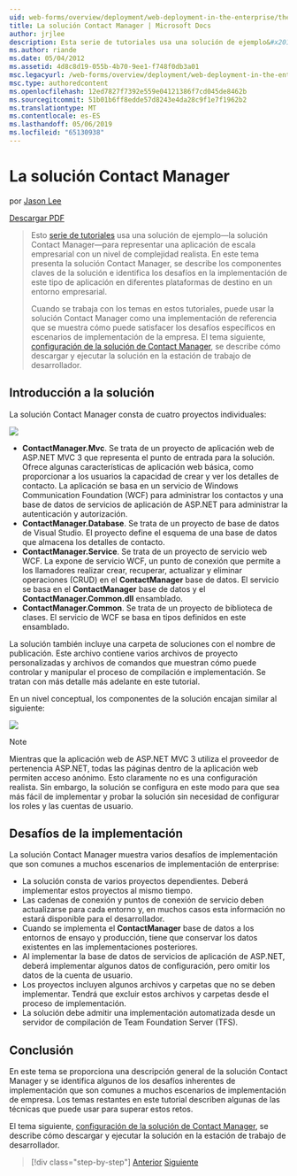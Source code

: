 ```yaml
---
uid: web-forms/overview/deployment/web-deployment-in-the-enterprise/the-contact-manager-solution
title: La solución Contact Manager | Microsoft Docs
author: jrjlee
description: Esta serie de tutoriales usa una solución de ejemplo&#x2014;la solución Contact Manager&#x2014;para representar una aplicación de escala empresarial con una redistribución realista...
ms.author: riande
ms.date: 05/04/2012
ms.assetid: 4d8c8d19-055b-4b70-9ee1-f748f0db3a01
msc.legacyurl: /web-forms/overview/deployment/web-deployment-in-the-enterprise/the-contact-manager-solution
msc.type: authoredcontent
ms.openlocfilehash: 12ed7827f7392e559e04121386f7cd045de8462b
ms.sourcegitcommit: 51b01b6ff8edde57d8243e4da28c9f1e7f1962b2
ms.translationtype: MT
ms.contentlocale: es-ES
ms.lasthandoff: 05/06/2019
ms.locfileid: "65130938"
---
```

# <a name="the-contact-manager-solution"></a>La solución Contact Manager

por [Jason Lee](https://github.com/jrjlee)

[Descargar PDF](https://msdnshared.blob.core.windows.net/media/MSDNBlogsFS/prod.evol.blogs.msdn.com/CommunityServer.Blogs.Components.WeblogFiles/00/00/00/63/56/8130.DeployingWebAppsInEnterpriseScenarios.pdf)

> Esto [serie de tutoriales](web-deployment-in-the-enterprise.md) usa una solución de ejemplo&#x2014;la solución Contact Manager&#x2014;para representar una aplicación de escala empresarial con un nivel de complejidad realista. En este tema presenta la solución Contact Manager, se describe los componentes claves de la solución e identifica los desafíos en la implementación de este tipo de aplicación en diferentes plataformas de destino en un entorno empresarial.
> 
> Cuando se trabaja con los temas en estos tutoriales, puede usar la solución Contact Manager como una implementación de referencia que se muestra cómo puede satisfacer los desafíos específicos en escenarios de implementación de la empresa. El tema siguiente, [configuración de la solución de Contact Manager](setting-up-the-contact-manager-solution.md), se describe cómo descargar y ejecutar la solución en la estación de trabajo de desarrollador.

## <a name="solution-overview"></a>Introducción a la solución

La solución Contact Manager consta de cuatro proyectos individuales:

![](the-contact-manager-solution/_static/image1.png)

- **ContactManager.Mvc**. Se trata de un proyecto de aplicación web de ASP.NET MVC 3 que representa el punto de entrada para la solución. Ofrece algunas características de aplicación web básica, como proporcionar a los usuarios la capacidad de crear y ver los detalles de contacto. La aplicación se basa en un servicio de Windows Communication Foundation (WCF) para administrar los contactos y una base de datos de servicios de aplicación de ASP.NET para administrar la autenticación y autorización.
- **ContactManager.Database**. Se trata de un proyecto de base de datos de Visual Studio. El proyecto define el esquema de una base de datos que almacena los detalles de contacto.
- **ContactManager.Service**. Se trata de un proyecto de servicio web WCF. La expone de servicio WCF, un punto de conexión que permite a los llamadores realizar crear, recuperar, actualizar y eliminar operaciones (CRUD) en el **ContactManager** base de datos. El servicio se basa en el **ContactManager** base de datos y el **ContactManager.Common.dll** ensamblado.
- **ContactManager.Common**. Se trata de un proyecto de biblioteca de clases. El servicio de WCF se basa en tipos definidos en este ensamblado.

La solución también incluye una carpeta de soluciones con el nombre de publicación. Este archivo contiene varios archivos de proyecto personalizadas y archivos de comandos que muestran cómo puede controlar y manipular el proceso de compilación e implementación. Se tratan con más detalle más adelante en este tutorial.

En un nivel conceptual, los componentes de la solución encajan similar al siguiente:

![](the-contact-manager-solution/_static/image2.png)

> [!NOTE]
> Mientras que la aplicación web de ASP.NET MVC 3 utiliza el proveedor de pertenencia ASP.NET, todas las páginas dentro de la aplicación web permiten acceso anónimo. Esto claramente no es una configuración realista. Sin embargo, la solución se configura en este modo para que sea más fácil de implementar y probar la solución sin necesidad de configurar los roles y las cuentas de usuario.

## <a name="deployment-challenges"></a>Desafíos de la implementación

La solución Contact Manager muestra varios desafíos de implementación que son comunes a muchos escenarios de implementación de enterprise:

- La solución consta de varios proyectos dependientes. Deberá implementar estos proyectos al mismo tiempo.
- Las cadenas de conexión y puntos de conexión de servicio deben actualizarse para cada entorno y, en muchos casos esta información no estará disponible para el desarrollador.
- Cuando se implementa el **ContactManager** base de datos a los entornos de ensayo y producción, tiene que conservar los datos existentes en las implementaciones posteriores.
- Al implementar la base de datos de servicios de aplicación de ASP.NET, deberá implementar algunos datos de configuración, pero omitir los datos de la cuenta de usuario.
- Los proyectos incluyen algunos archivos y carpetas que no se deben implementar. Tendrá que excluir estos archivos y carpetas desde el proceso de implementación.
- La solución debe admitir una implementación automatizada desde un servidor de compilación de Team Foundation Server (TFS).

## <a name="conclusion"></a>Conclusión

En este tema se proporciona una descripción general de la solución Contact Manager y se identifica algunos de los desafíos inherentes de implementación que son comunes a muchos escenarios de implementación de empresa. Los temas restantes en este tutorial describen algunas de las técnicas que puede usar para superar estos retos.

El tema siguiente, [configuración de la solución de Contact Manager](setting-up-the-contact-manager-solution.md), se describe cómo descargar y ejecutar la solución en la estación de trabajo de desarrollador.

> [!div class="step-by-step"]
> [Anterior](web-deployment-in-the-enterprise.md)
> [Siguiente](setting-up-the-contact-manager-solution.md)
